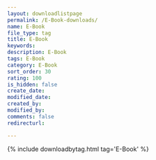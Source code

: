 ```yaml
---
layout: downloadlistpage
permalink: /E-Book-downloads/
name: E-Book
file_type: tag
title: E-Book
keywords:
description: E-Book
tags: E-Book
category: E-Book
sort_order: 30
rating: 100
is_hidden: false
create_date:
modified_date:
created_by:
modified_by:
comments: false
redirecturl:

---
```

 {% include downloadbytag.html tag='E-Book' %}
